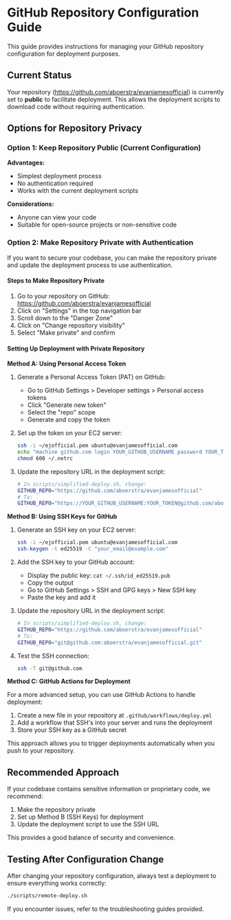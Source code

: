 # GitHub Repository Configuration Guide

This guide provides instructions for managing your GitHub repository configuration for deployment purposes.

## Current Status

Your repository (https://github.com/aboerstra/evanjamesofficial) is currently set to **public** to facilitate deployment. This allows the deployment scripts to download code without requiring authentication.

## Options for Repository Privacy

### Option 1: Keep Repository Public (Current Configuration)

**Advantages:**
- Simplest deployment process
- No authentication required
- Works with the current deployment scripts

**Considerations:**
- Anyone can view your code
- Suitable for open-source projects or non-sensitive code

### Option 2: Make Repository Private with Authentication

If you want to secure your codebase, you can make the repository private and update the deployment process to use authentication.

#### Steps to Make Repository Private

1. Go to your repository on GitHub: https://github.com/aboerstra/evanjamesofficial
2. Click on "Settings" in the top navigation bar
3. Scroll down to the "Danger Zone"
4. Click on "Change repository visibility"
5. Select "Make private" and confirm

#### Setting Up Deployment with Private Repository

**Method A: Using Personal Access Token**

1. Generate a Personal Access Token (PAT) on GitHub:
   - Go to GitHub Settings > Developer settings > Personal access tokens
   - Click "Generate new token" 
   - Select the "repo" scope
   - Generate and copy the token

2. Set up the token on your EC2 server:
   ```bash
   ssh -i ~/ejofficial.pem ubuntu@evanjamesofficial.com
   echo "machine github.com login YOUR_GITHUB_USERNAME password YOUR_TOKEN" > ~/.netrc
   chmod 600 ~/.netrc
   ```

3. Update the repository URL in the deployment script:
   ```bash
   # In scripts/simplified-deploy.sh, change:
   GITHUB_REPO="https://github.com/aboerstra/evanjamesofficial"
   # To:
   GITHUB_REPO="https://YOUR_GITHUB_USERNAME:YOUR_TOKEN@github.com/aboerstra/evanjamesofficial"
   ```

**Method B: Using SSH Keys for GitHub**

1. Generate an SSH key on your EC2 server:
   ```bash
   ssh -i ~/ejofficial.pem ubuntu@evanjamesofficial.com
   ssh-keygen -t ed25519 -C "your_email@example.com"
   ```

2. Add the SSH key to your GitHub account:
   - Display the public key: `cat ~/.ssh/id_ed25519.pub`
   - Copy the output
   - Go to GitHub Settings > SSH and GPG keys > New SSH key
   - Paste the key and add it

3. Update the repository URL in the deployment script:
   ```bash
   # In scripts/simplified-deploy.sh, change:
   GITHUB_REPO="https://github.com/aboerstra/evanjamesofficial"
   # To:
   GITHUB_REPO="git@github.com:aboerstra/evanjamesofficial.git"
   ```

4. Test the SSH connection:
   ```bash
   ssh -T git@github.com
   ```

**Method C: GitHub Actions for Deployment**

For a more advanced setup, you can use GitHub Actions to handle deployment:

1. Create a new file in your repository at `.github/workflows/deploy.yml`
2. Add a workflow that SSH's into your server and runs the deployment
3. Store your SSH key as a GitHub secret

This approach allows you to trigger deployments automatically when you push to your repository.

## Recommended Approach

If your codebase contains sensitive information or proprietary code, we recommend:

1. Make the repository private
2. Set up Method B (SSH Keys) for deployment
3. Update the deployment script to use the SSH URL

This provides a good balance of security and convenience.

## Testing After Configuration Change

After changing your repository configuration, always test a deployment to ensure everything works correctly:

```bash
./scripts/remote-deploy.sh
```

If you encounter issues, refer to the troubleshooting guides provided.
